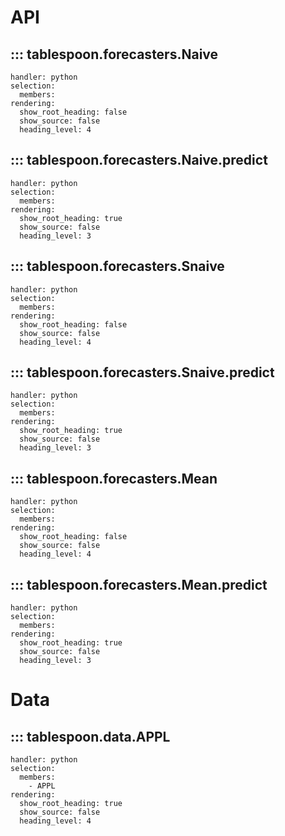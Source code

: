 # API

## ::: tablespoon.forecasters.Naive
    handler: python
    selection:
      members:
    rendering:
      show_root_heading: false
      show_source: false
      heading_level: 4

## ::: tablespoon.forecasters.Naive.predict
    handler: python
    selection:
      members:
    rendering:
      show_root_heading: true
      show_source: false
      heading_level: 3

## ::: tablespoon.forecasters.Snaive
    handler: python
    selection:
      members:
    rendering:
      show_root_heading: false
      show_source: false
      heading_level: 4

## ::: tablespoon.forecasters.Snaive.predict
    handler: python
    selection:
      members:
    rendering:
      show_root_heading: true
      show_source: false
      heading_level: 3

## ::: tablespoon.forecasters.Mean
    handler: python
    selection:
      members:
    rendering:
      show_root_heading: false
      show_source: false
      heading_level: 4

## ::: tablespoon.forecasters.Mean.predict
    handler: python
    selection:
      members:
    rendering:
      show_root_heading: true
      show_source: false
      heading_level: 3

# Data

## ::: tablespoon.data.APPL
    handler: python
    selection:
      members:
        - APPL
    rendering:
      show_root_heading: true
      show_source: false
      heading_level: 4